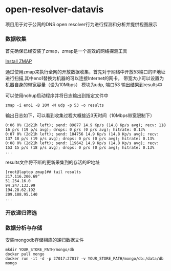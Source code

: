 # open-resolver-datavis
项目用于对于公网的DNS open resolver行为进行探测和分析并提供视图展示


### 数据收集

首先确保已经安装了zmap，zmap是一个高效的网络探测工具

[Install ZMAP](https://github.com/zmap/zmap/blob/master/INSTALL.md)

通过使用zmap来执行全网的开放数据收集，首先对于网络中开放53端口的IP地址进行扫描,其中eno1替换为机器的可以连接Internet的网卡， 带宽大小可以设置为机器自身的带宽容量（设为10Mbps） 模块为udp, 端口53 输出结果到results中

可以使用nohup启动程序并将日志输出到指定文件中

```
zmap -i eno1 -B 10M -M udp -p 53 -o results
```

输出日志如下，可以看到收集过程大概接近3天时间（10Mbps带宽限制下）

```
0:06 0% (2d21h left); send: 89877 14.9 Kp/s (14.8 Kp/s avg); recv: 118 16 p/s (19 p/s avg); drops: 0 p/s (0 p/s avg); hitrate: 0.13%
0:07 0% (2d21h left); send: 104756 14.9 Kp/s (14.8 Kp/s avg); recv: 137 18 p/s (19 p/s avg); drops: 0 p/s (0 p/s avg); hitrate: 0.13%
0:08 0% (2d21h left); send: 119642 14.9 Kp/s (14.8 Kp/s avg); recv: 153 15 p/s (18 p/s avg); drops: 0 p/s (0 p/s avg); hitrate: 0.13%
...

```

results文件将不断的更新采集到的存活的IP地址

```
[root@laptop zmap]## tail results 
217.116.200.69“
51.254.16.0
94.247.133.99
194.28.62.192
209.188.95.140
...

```

### 开放递归筛选



### 数据分析与存储

安装mongodb存储相应的递归数据文件

```
mkdir YOUR_STORE_PATH/mongo/db
docker pull mongo
docker run -it -d -p 27017:27017 -v YOUR_STORE_PATH/mongo/db:/data/db mongo
```

